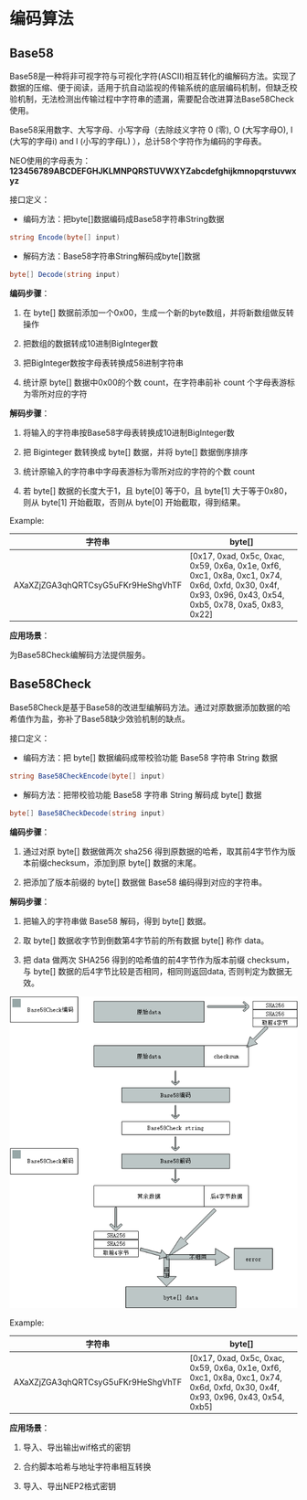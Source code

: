 # 编码算法

## Base58

Base58是一种将非可视字符与可视化字符(ASCII)相互转化的编解码方法。实现了数据的压缩、便于阅读，适用于抗自动监视的传输系统的底层编码机制，但缺乏校验机制，无法检测出传输过程中字符串的遗漏，需要配合改进算法Base58Check使用。

Base58采用数字、大写字母、小写字母（去除歧义字符 0 (零), O (大写字母O), I (大写的字母i) and l (小写的字母L) ），总计58个字符作为编码的字母表。

NEO使用的字母表为：**123456789ABCDEFGHJKLMNPQRSTUVWXYZabcdefghijkmnopqrstuvwxyz**

接口定义：

- 编码方法：把byte[]数据编码成Base58字符串String数据

```c#
string Encode(byte[] input)
```

- 解码方法：Base58字符串String解码成byte[]数据

```c#
byte[] Decode(string input)
```

**编码步骤**：

1.  在 byte[] 数据前添加一个0x00，生成一个新的byte数组，并将新数组做反转操作

2.  把数组的数据转成10进制BigInteger数

3.  把BigInteger数按字母表转换成58进制字符串

4.  统计原 byte[] 数据中0x00的个数 count，在字符串前补 count 个字母表游标为零所对应的字符

**解码步骤**：

1.  将输入的字符串按Base58字母表转换成10进制BigInteger数

2.  把 Biginteger 数转换成 byte[] 数据，并将 byte[] 数据倒序排序

3.  统计原输入的字符串中字母表游标为零所对应的字符的个数 count

4.  若 byte[] 数据的长度大于1，且 byte[0] 等于0，且 byte[1] 大于等于0x80，则从 byte[1] 开始截取，否则从 byte[0] 开始截取，得到结果。

Example:

| 字符串 | byte[] |
| --- | --- |
| <nobr>AXaXZjZGA3qhQRTCsyG5uFKr9HeShgVhTF</nobr> |  [0x17, 0xad, 0x5c, 0xac, 0x59, 0x6a, 0x1e, 0xf6, 0xc1, 0x8a, 0xc1, 0x74, 0x6d, 0xfd, 0x30, 0x4f, 0x93, 0x96, 0x43, 0x54, 0xb5, 0x78, 0xa5, 0x83, 0x22] |

**应用场景**：

为Base58Check编解码方法提供服务。

## Base58Check


Base58Check是基于Base58的改进型编解码方法。通过对原数据添加数据的哈希值作为盐，弥补了Base58缺少效验机制的缺点。

接口定义：

- 编码方法：把 byte[] 数据编码成带校验功能 Base58 字符串 String 数据

```c#
string Base58CheckEncode(byte[] input)
```

- 解码方法：把带校验功能 Base58 字符串 String 解码成 byte[] 数据

```c#
byte[] Base58CheckDecode(string input)
```

**编码步骤**：

1.  通过对原 byte[] 数据做两次 sha256 得到原数据的哈希，取其前4字节作为版本前缀checksum，添加到原 byte[] 数据的末尾。

2.  把添加了版本前缀的 byte[] 数据做 Base58 编码得到对应的字符串。

**解码步骤**：

1.  把输入的字符串做 Base58 解码，得到 byte[] 数据。

2.  取 byte[] 数据收字节到倒数第4字节前的所有数据 byte[] 称作 data。

3.  把 data 做两次 SHA256 得到的哈希值的前4字节作为版本前缀 checksum，与 byte[] 数据的后4字节比较是否相同，相同则返回data, 否则判定为数据无效。

![Base58Check编解码](../../images/blockchain_paradigm/Base58CheckEncodeAndDecode.png)

Example:

| 字符串 | byte[] |
| --- | --- |
| <nobr>AXaXZjZGA3qhQRTCsyG5uFKr9HeShgVhTF</nobr>   |  [0x17, 0xad, 0x5c, 0xac, 0x59, 0x6a, 0x1e, 0xf6, 0xc1, 0x8a, 0xc1, 0x74, 0x6d, 0xfd, 0x30, 0x4f, 0x93, 0x96, 0x43, 0x54, 0xb5] |

**应用场景**：

1. 导入、导出输出wif格式的密钥     

2. 合约脚本哈希与地址字符串相互转换

3. 导入、导出NEP2格式密钥
